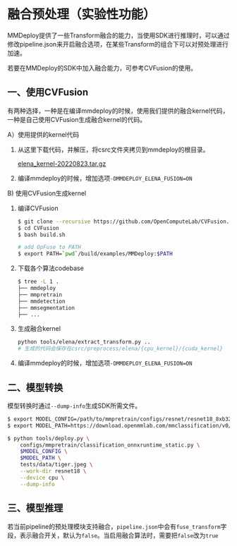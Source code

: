 # 融合预处理（实验性功能）

MMDeploy提供了一些Transform融合的能力，当使用SDK进行推理时，可以通过修改pipeline.json来开启融合选项，在某些Transform的组合下可以对预处理进行加速。

若要在MMDeploy的SDK中加入融合能力，可参考CVFusion的使用。

## 一、使用CVFusion

有两种选择，一种是在编译mmdeploy的时候，使用我们提供的融合kernel代码，一种是自己使用CVFusion生成融合kernel的代码。

A）使用提供的kernel代码

1. 从这里下载代码，并解压，将csrc文件夹拷贝到mmdeploy的根目录。

   [elena_kernel-20220823.tar.gz](https://github.com/open-mmlab/mmdeploy/files/9399795/elena_kernel-20220823.tar.gz)

2. 编译mmdeploy的时候，增加选项`-DMMDEPLOY_ELENA_FUSION=ON`

B) 使用CVFusion生成kernel

1. 编译CVFusion

   ```bash
   $ git clone --recursive https://github.com/OpenComputeLab/CVFusion.git
   $ cd CVFusion
   $ bash build.sh

   # add OpFuse to PATH
   $ export PATH=`pwd`/build/examples/MMDeploy:$PATH
   ```

2. 下载各个算法codebase

   ```bash
   $ tree -L 1 .
   ├── mmdeploy
   ├── mmpretrain
   ├── mmdetection
   ├── mmsegmentation
   ├── ...
   ```

3. 生成融合kernel

   ```bash
   python tools/elena/extract_transform.py ..
   # 生成的代码会保存在csrc/preprocess/elena/{cpu_kernel}/{cuda_kernel}
   ```

4. 编译mmdeploy的时候，增加选项`-DMMDEPLOY_ELENA_FUSION=ON`

## 二、模型转换

模型转换时通过`--dump-info`生成SDK所需文件。

```bash
$ export MODEL_CONFIG=/path/to/mmpretrain/configs/resnet/resnet18_8xb32_in1k.py
$ export MODEL_PATH=https://download.openmmlab.com/mmclassification/v0/resnet/resnet18_8xb32_in1k_20210831-fbbb1da6.pth

$ python tools/deploy.py \
    configs/mmpretrain/classification_onnxruntime_static.py \
    $MODEL_CONFIG \
    $MODEL_PATH \
    tests/data/tiger.jpeg \
    --work-dir resnet18 \
    --device cpu \
    --dump-info

```

## 三、模型推理

若当前pipeline的预处理模块支持融合，`pipeline.json`中会有`fuse_transform`字段，表示融合开关，默认为`false`。当启用融合算法时，需要把`false`改为`true`
